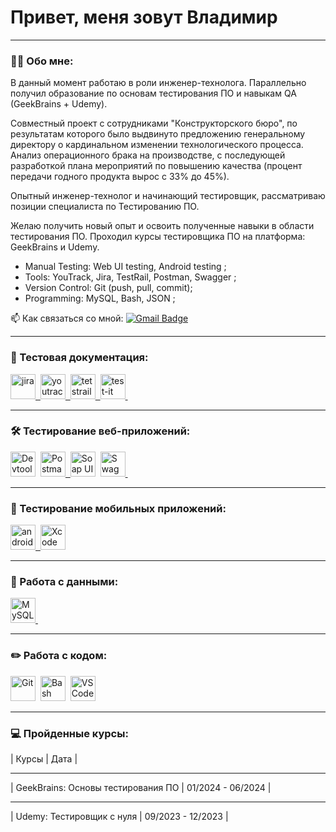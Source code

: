 # Привет, меня зовут Владимир

---

### 👨‍💻 Обо мне:

В данный момент работаю в роли инженер-технолога. Параллельно получил образование по основам тестирования ПО и навыкам QA (GeekBrains + Udemy). 

Совместный проект с сотрудниками "Конструкторского бюро", по результатам которого было выдвинуто предложению генеральному директору о кардинальном изменении технологического процесса. Анализ операционного брака на производстве, с последующей разработкой плана мероприятий по повышению качества (процент передачи годного продукта вырос с 33% до 45%).  

Опытный инженер-технолог и начинающий тестировщик, рассматриваю позиции специалиста по Тестированию ПО. 

Желаю получить новый опыт и освоить полученные навыки в области тестирования ПО. Проходил курсы тестировщика ПО на платформа: GeekBrains и Udemy. 
- Manual Testing: Web UI testing, Android testing ;
- Tools: YouTrack, Jira, TestRail, Postman, Swagger ;
- Version Control: Git (push, pull, commit);
- Programming: MySQL, Bash, JSON ;

📫 Как связаться со мной:  [![Gmail Badge](https://img.shields.io/badge/-Gmail-red?style=flat&logo=Gmail&logoColor=white)](mailto:qa.maverik2156@gmail.com)

---

### 📁 Тестовая документация:

<div>
<a href= https://drive.google.com/drive/folders/1UTGQAkeAe8QnUTs74XUm7zMixbCARpaM?usp=drive_link> 
  <img src="https://cdn.jsdelivr.net/gh/devicons/devicon/icons/jira/jira-original.svg"
   title="jira" alt="jira" width="40" height="40"/>&nbsp
  <img src="https://upload.wikimedia.org/wikipedia/commons/thumb/8/8d/YouTrack_Icon.svg/1024px-YouTrack_Icon.svg.png?20200803082248" 
  title="youtrack" alt="youtrack" width="40" height="40"/>&nbsp
  <img src="https://codahosted.io/packs/21236/unversioned/assets/LOGO/ba1091c59bab89cd2fd0f289622731fe16113d7b00905abe64759c313a4b73b76c1b0426076ed76cb74752234c734131df46992d5b8b48fc13e264240e4f7119f736cfeb64df36ded54b5cbf6198b9cadedf18dd0cac5c7dbcd16e6336c29363cd1292ba" 
  title="testrail" alt="tetstrail" width="40" height="40"/>&nbsp
  <img src="https://testit.software/themes/ino-testit/assets/images/logo/logo.svg" 
  alt="test-it" title="test-it" alt="test-it" width="40" height="40"/>&nbsp
 </a>
</div>

---

### 🛠 Тестирование веб-приложений:

<div>
  <img src="https://d33wubrfki0l68.cloudfront.net/38b5c953a4667366685d55db55d057c86db1fc54/a0fdc/static/acae6b24d940347661ca901ea07f47c1/chrome-dev-logo-icon.png" 
  title="Devtools" alt="Devtools" width="40" height="40"/>&nbsp
  <a href= https://www.postman.com/docking-module-geoscientist-86782503/workspace/my-workspace/overview> <img src="https://seeklogo.com/images/P/postman-logo-0087CA0D15-seeklogo.com.png"  
  title="Postman" alt="Postman" width="40" height="40"/>&nbsp
  </a>
  <img src="https://soapui.ru/img/soapui-1.png" 
  title="Soap UI" alt="Soap UI" width="40" height="40"/>&nbsp
 <a href= https://petstore.swagger.io/> <img src="https://blog.skillfactory.ru/wp-content/uploads/2023/02/1_ihb6hdmaw48vjtbsjyhbzg-1830140.png" 
  title="Swagger" alt="Swagger" width="40" height="40"/>&nbsp
  </a>
</div>

---

### 📱 Тестирование мобильных приложений:

<div>
  <a href= https://docs.google.com/spreadsheets/d/1WsilpTgDvhfv-MRhvj2gOFj0bnR7UnidgnzMhuWb2ag/edit?usp=sharing>
  <img src="https://cdn.jsdelivr.net/gh/devicons/devicon/icons/androidstudio/androidstudio-original.svg" 
  title="android-studio" alt="android-studio" width="40" height="40"/>&nbsp
  </a>
  <img src="https://cdn.jsdelivr.net/gh/devicons/devicon/icons/xcode/xcode-original.svg" 
  title="Xcode" alt="Xcode" width="40" height="40"/>&nbsp
 </div>

---

### 💾 Работа с данными:

<div>
<a href= https://drive.google.com/drive/folders/1Wez-RWlt86BSik-SUOcIX5HTq3fJk2Yd?usp=sharing>
  <img src="https://cdn.jsdelivr.net/gh/devicons/devicon/icons/mysql/mysql-original.svg" 
  title="MySQL" alt="MySQL" width="40" height="40"/>&nbsp
</a>
</div>

---

### ✏️ Работа с кодом:

<div>
  <img src="https://cdn.jsdelivr.net/gh/devicons/devicon/icons/git/git-original.svg" 
  title="Git" alt="Git" width="40" height="40"/>&nbsp
  <img src="https://upload.wikimedia.org/wikipedia/commons/thumb/4/4b/Bash_Logo_Colored.svg/1024px-Bash_Logo_Colored.svg.png?20180723054350"
   title="Bash" alt="Bash" width="40" height="40"/>&nbsp
  <img src="https://cdn.jsdelivr.net/gh/devicons/devicon/icons/vscode/vscode-original.svg"
   title="VSCode" alt="VSCode" width="40" height="40"/>&nbsp
  
</div>

---

 ### 💻 Пройденные курсы:

| Курсы                                                           | Дата              | 

---

| GeekBrains: Основы тестирования ПО                              | 01/2024 - 06/2024 | 

---

| Udemy: Тестировщик с нуля                                       | 09/2023 - 12/2023 | 

